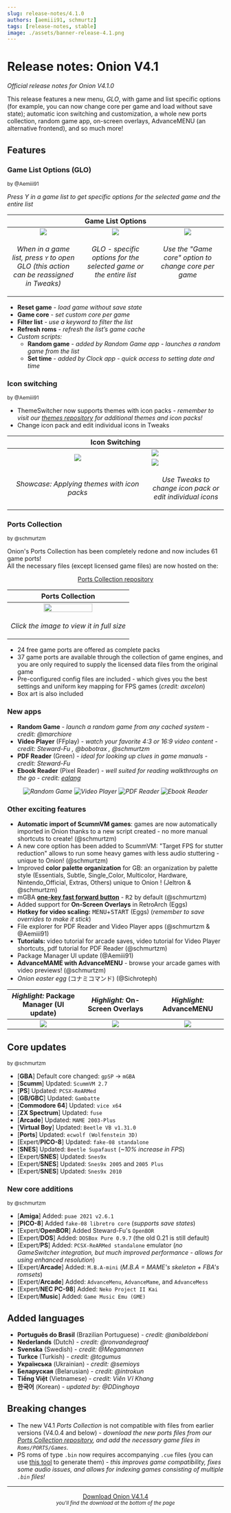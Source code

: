 ```yaml
---
slug: release-notes/4.1.0
authors: [aemiii91, schmurtz]
tags: [release-notes, stable]
image: ./assets/banner-release-4.1.png
---
```


# Release notes: Onion V4.1

*Official release notes for Onion V4.1.0*

This release features a new menu, *GLO*, with game and list specific options (for example, you can now change core per game and load without save state); automatic icon switching and customization, a whole new ports collection, random game app, on-screen overlays, AdvanceMENU (an alternative frontend), and so much more!

<!-- truncate -->

## Features


### Game List Options (GLO)
<sup>

by @Aemiii91

</sup>

*Press Y in a game list to get specific options for the selected game and the entire list*

<table><thead>
<th colspan="3"><b>Game List Options</b></th>
</thead><tr>
<td width="33%" align="center" valign="top"><img src="https://user-images.githubusercontent.com/44569252/226447277-a9452ecc-92ad-407f-a629-307491a652b4.png"/></td>
<td width="33%" align="center" valign="top"><img src="https://user-images.githubusercontent.com/44569252/226447388-8c9c95f1-536a-4946-8b0f-f4b8ead0e97e.png"/></td>
<td width="33%" align="center" valign="top"><img src="https://user-images.githubusercontent.com/44569252/226447466-71d4f5c1-7675-4355-9b60-20dbd1a03eae.png"/></td>
</tr><tr>
<td align="center" valign="top"><p><i>When in a game list, press <kbd>Y</kbd> to open GLO (this action can be reassigned in Tweaks)</i></p></td>
<td align="center" valign="top"><p><i>GLO - specific options for the selected game or the entire list</i></p></td>
<td align="center" valign="top"><p><i>Use the "Game core" option to change core per game</i></p></td>
</tr></table>

- **Reset game** - *load game without save state*
- **Game core** - *set custom core per game*
- **Filter list** - *use a keyword to filter the list*
- **Refresh roms** - *refresh the list’s game cache*
- *Custom scripts:*
  - **Random game** - *added by Random Game app - launches a random game from the list*
  - **Set time** - *added by Clock app - quick access to setting date and time*


### Icon switching
<sup>

by @Aemiii91

</sup>

- ThemeSwitcher now supports themes with icon packs - *remember to visit our [themes repository](https://github.com/OnionUI/Themes/blob/main/README.md) for additional themes and icon packs!*
- Change icon pack and edit individual icons in Tweaks

<table align="center"><thead>
<th colspan="2">Icon Switching</th>
</thead><tr>
<td width="65%" align="center" rowspan="2"><img src="https://user-images.githubusercontent.com/44569252/226450380-2d6ec505-c65d-4b67-bbc5-7104e39cd7ee.gif"/></td>
<td><img src="https://user-images.githubusercontent.com/44569252/226451178-3d11e9f4-0c7f-4213-af24-ad1209b36350.png"/></td>
</tr><tr>
<td><img src="https://user-images.githubusercontent.com/44569252/226451190-2529bb42-f5b3-4a9e-acfd-6cf65e2d4d33.png"/></td>
</tr><tr>
<td align="center"><p><i>Showcase: Applying themes with icon packs</i></p></td>
<td align="center"><p><i>Use Tweaks to change icon pack or edit individual icons</i></p></td>
</tr></table>


### Ports Collection
<sup>

by @schmurtzm

</sup>

Onion's Ports Collection has been completely redone and now includes 61 game ports!  
All the necessary files (except licensed game files) are now hosted on the:  

<p align="center"><a href="https://github.com/OnionUI/Ports-Collection">Ports Collection repository</a></p>

<table align="center"><thead>
<th>Ports Collection</th>
</thead><tr>
<td align="center"><a href="https://user-images.githubusercontent.com/44569252/226474430-0123c521-e96f-4603-bdf3-725ad8d2f3bc.png"><img width="65%" src="https://user-images.githubusercontent.com/44569252/226474515-7750fb79-9bda-4339-ac08-457dc63da5c6.png"/></a></td>
</tr><tr>
<td align="center" valign="top"><p><i>Click the image to view it in full size</i></p></td>
</tr></table>

- 24 free game ports are offered as complete packs
- 37 game ports are available through the collection of game engines, and you are only required to supply the licensed data files from the original game
- Pre-configured config files are included - which gives you the best settings and uniform key mapping for FPS games (*credit: axcelon*)
- Box art is also included


### New apps

- **Random Game** - *launch a random game from any cached system - credit: @marchiore*
- **Video Player** (FFplay) - *watch your favorite 4:3 or 16:9 video content - credit: Steward-Fu , @bobotrax  , @schmurtzm* 
- **PDF Reader** (Green) - *ideal for looking up clues in game manuals  - credit: Steward-Fu*
- **Ebook Reader** (Pixel Reader) - *well suited for reading walkthroughs on the go  - credit: [ealang](https://github.com/ealang/pixel-reader)*

<p align="center"><em>
<img title="Random Game" src="https://user-images.githubusercontent.com/44569252/226454336-c2425e57-e507-4b32-aa30-8e1b3884f4ef.png"/>
<img title="Video Player" src="https://user-images.githubusercontent.com/44569252/226454472-7e4e6769-a86c-469f-b735-e85473094b0e.png"/>
<img title="PDF Reader" src="https://user-images.githubusercontent.com/44569252/226454495-bd086c74-61fe-4709-9e97-bebb3febbe75.png"/>
<img title="Ebook Reader" src="https://user-images.githubusercontent.com/44569252/226454509-1815c543-8001-4b7d-b7d9-2d3be5795140.png"/>
</em></p>


### Other exciting features

- **Automatic import of ScummVM games**:  games are now automatically imported in Onion thanks to a new script created - no more manual shortcuts to create! (@schmurtzm)
- A new core option has been added to ScummVM: "Target FPS for stutter reduction" allows to run some heavy games with less audio stuttering - unique to Onion! (@schmurtzm)
- Improved **color palette organization** for GB: an organization by palette style (Essentials, Subtle, Single_Color, Multicolor, Hardware, Nintendo_Official, Extras, Others) unique to Onion ! (Jeltron & @schmurtzm)
- mGBA **[one-key fast forward button](https://github.com/schmurtzm/mgba/commit/99387c04ae2879692ee9ff199dc68b6c162f0a8a)** - <kbd>R2</kbd> by default (@schmurtzm)
- Added support for **On-Screen Overlays** in RetroArch (Eggs)
- **Hotkey for video scaling:** <kbd>MENU</kbd>+<kbd>START</kbd> (Eggs) (*remember to save overrides to make it stick*) 
- File explorer for PDF Reader and Video Player apps  (@schmurtzm & @Aemiii91)
- **Tutorials:** video tutorial for arcade saves, video tutorial for Video Player shortcuts, pdf tutorial for PDF Reader  (@schmurtzm)
- Package Manager UI update (@Aemiii91)
- **AdvanceMAME with AdvanceMENU** - browse your arcade games with video previews! (@schmurtzm)
- *Onion easter egg* (コナミコマンド) (@Sichroteph)


<table align="center"><thead>
<th><i>Highlight:</i> Package Manager (UI update)</th>
<th><i>Highlight:</i> On-Screen Overlays</th>
<th><i>Highlight:</i> AdvanceMENU</th>
</thead><tr>
<td align="center" width="33%"><img src="https://user-images.githubusercontent.com/44569252/226452451-cd05258a-8da7-4f1e-bec1-bc41844b1dd4.gif"/></td>
<td align="center" width="33%"><img src="https://user-images.githubusercontent.com/44569252/226492100-f51306ee-9178-47b0-ae87-07f6de6eb7e5.png"/></td>
<td align="center" width="33%"><img src="https://user-images.githubusercontent.com/44569252/226492306-03c1e2f4-902f-4ba2-8d85-13044882ad0d.png"/></td>
</tr></table>


## Core updates
<sup>

by @schmurtzm

</sup>

- [**GBA**] Default core changed: `gpSP` -> `mGBA`
- [**Scumm**] Updated: `ScummVM 2.7`
- [**PS**] Updated: `PCSX-ReARMed`
- [**GB/GBC**] Updated: `Gambatte`
- [**Commodore 64**] Updated: `vice x64`
- [**ZX Spectrum**] Updated: `fuse`
- [**Arcade**] Updated: `MAME 2003-Plus`
- [**Virtual Boy**] Updated: `Beetle VB v1.31.0`
- [**Ports**] Updated: `ecwolf (Wolfenstein 3D)`
- [Expert/**PICO-8**] Updated: `fake-08 standalone`
- [**SNES**] Updated: `Beetle Supafaust` (*~10% increase in FPS*)
- [Expert/**SNES**] Updated: `Snes9x`
- [Expert/**SNES**] Updated: `Snes9x 2005` and `2005 Plus`
- [Expert/**SNES**] Updated: `Snes9x 2010`


### New core additions
<sup>

by @schmurtzm

</sup>

- [**Amiga**] Added: `puae 2021 v2.6.1`
- [**PICO-8**] Added `fake-08 libretro core` (*supports save states*)
- [Expert/**OpenBOR**] Added Steward-Fu's `OpenBOR`
- [Expert/**DOS**] Added: `DOSBox Pure 0.9.7` (the old 0.21 is still default)
- [Expert/**PS**] Added: `PCSX-ReARMed standalone` emulator (*no GameSwitcher integration, but much improved performance - allows for using enhanced resolution*)
- [Expert/**Arcade**] Added: `M.B.A-mini` (*M.B.A = MAME's skeleton + FBA's romsets*)
- [Expert/**Arcade**] Added: `AdvanceMenu`, `AdvanceMame`, and `AdvanceMess`
- [Expert/**NEC PC-98**] Added: `Neko Project II Kai`
- [Expert/**Music**] Added: `Game Music Emu (GME)`


## Added languages

- **Português do Brasil** (Brazilian Portuguese) - *credit: @anibaldeboni*
- **Nederlands** (Dutch) - *credit: @ronvandegraaf*
- **Svenska** (Swedish) - *credit: @Megamannen*
- **Turkce** (Turkish) - *credit: @tcgumus*
- **Українська** (Ukrainian) - *credit: @semioys*
- **Беларуская** (Belarusian) - *credit: @introkun*
- **Tiếng Việt** (Vietnamese) - *credit: Viên Vĩ Khang*
- **한국어** (Korean) - *updated by: @DDinghoya*


## Breaking changes

- The new V4.1 *Ports Collection* is not compatible with files from earlier versions (V4.0.4 and below) - *download the new ports files from our [Ports Collection repository](https://github.com/OnionUI/Ports-Collection), and add the necessary game files in `Roms/PORTS/Games`.*
- PS roms of type `.bin` now requires accompanying `.cue` files (you can use [this tool](https://www.duckstation.org/cue-maker/) to generate them) - *this improves game compatibility, fixes some audio issues, and allows for indexing games consisting of multiple `.bin` files!*


---

<p align="center">
<a href="https://github.com/OnionUI/Onion/releases/tag/v4.1.4" class="button button--primary button--lg">Download Onion V4.1.4</a><br/>
<small><i>you'll find the download at the bottom of the page</i></small>
</p>
